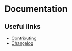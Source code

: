 # Documentation

## Useful links

- [Contributing][CONTRIBUTING]
- [Changelog][CHANGELOG]

[CONTRIBUTING]: ../CONTRIBUTING.md
[CHANGELOG]: ../CHANGELOG.md